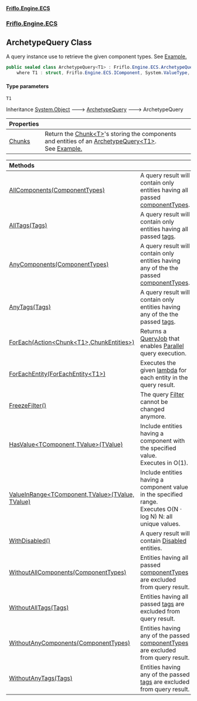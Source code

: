 #### [Friflo.Engine.ECS](index.md 'index')
### [Friflo.Engine.ECS](Friflo.Engine.ECS.md 'Friflo.Engine.ECS')

## ArchetypeQuery<T1> Class

A query instance use to retrieve the given component types.
See <a href="https://friflo.gitbook.io/friflo.engine.ecs/examples/general#query-entities">Example.</a>

```csharp
public sealed class ArchetypeQuery<T1> : Friflo.Engine.ECS.ArchetypeQuery
    where T1 : struct, Friflo.Engine.ECS.IComponent, System.ValueType, System.ValueType
```
#### Type parameters

<a name='Friflo.Engine.ECS.ArchetypeQuery_T1_.T1'></a>

`T1`

Inheritance [System.Object](https://docs.microsoft.com/en-us/dotnet/api/System.Object 'System.Object') &#129106; [ArchetypeQuery](ArchetypeQuery.md 'Friflo.Engine.ECS.ArchetypeQuery') &#129106; ArchetypeQuery<T1>

| Properties | |
| :--- | :--- |
| [Chunks](ArchetypeQuery_T1_.Chunks.md 'Friflo.Engine.ECS.ArchetypeQuery<T1>.Chunks') | Return the [Chunk&lt;T&gt;](Chunk_T_.md 'Friflo.Engine.ECS.Chunk<T>')'s storing the components and entities of an [ArchetypeQuery&lt;T1&gt;](ArchetypeQuery_T1_.md 'Friflo.Engine.ECS.ArchetypeQuery<T1>').<br/> See <a href="https://friflo.gitbook.io/friflo.engine.ecs/examples/optimization#enumerate-query-chunks">Example.</a> |

| Methods | |
| :--- | :--- |
| [AllComponents(ComponentTypes)](ArchetypeQuery_T1_.AllComponents(ComponentTypes).md 'Friflo.Engine.ECS.ArchetypeQuery<T1>.AllComponents(Friflo.Engine.ECS.ComponentTypes)') | A query result will contain only entities having all passed [componentTypes](ArchetypeQuery_T1_.AllComponents(ComponentTypes).md#Friflo.Engine.ECS.ArchetypeQuery_T1_.AllComponents(Friflo.Engine.ECS.ComponentTypes).componentTypes 'Friflo.Engine.ECS.ArchetypeQuery<T1>.AllComponents(Friflo.Engine.ECS.ComponentTypes).componentTypes'). |
| [AllTags(Tags)](ArchetypeQuery_T1_.AllTags(Tags).md 'Friflo.Engine.ECS.ArchetypeQuery<T1>.AllTags(Friflo.Engine.ECS.Tags)') | A query result will contain only entities having all passed [tags](ArchetypeQuery_T1_.AllTags(Tags).md#Friflo.Engine.ECS.ArchetypeQuery_T1_.AllTags(Friflo.Engine.ECS.Tags).tags 'Friflo.Engine.ECS.ArchetypeQuery<T1>.AllTags(Friflo.Engine.ECS.Tags).tags'). |
| [AnyComponents(ComponentTypes)](ArchetypeQuery_T1_.AnyComponents(ComponentTypes).md 'Friflo.Engine.ECS.ArchetypeQuery<T1>.AnyComponents(Friflo.Engine.ECS.ComponentTypes)') | A query result will contain only entities having any of the the passed [componentTypes](ArchetypeQuery_T1_.AnyComponents(ComponentTypes).md#Friflo.Engine.ECS.ArchetypeQuery_T1_.AnyComponents(Friflo.Engine.ECS.ComponentTypes).componentTypes 'Friflo.Engine.ECS.ArchetypeQuery<T1>.AnyComponents(Friflo.Engine.ECS.ComponentTypes).componentTypes'). |
| [AnyTags(Tags)](ArchetypeQuery_T1_.AnyTags(Tags).md 'Friflo.Engine.ECS.ArchetypeQuery<T1>.AnyTags(Friflo.Engine.ECS.Tags)') | A query result will contain only entities having any of the the passed [tags](ArchetypeQuery_T1_.AnyTags(Tags).md#Friflo.Engine.ECS.ArchetypeQuery_T1_.AnyTags(Friflo.Engine.ECS.Tags).tags 'Friflo.Engine.ECS.ArchetypeQuery<T1>.AnyTags(Friflo.Engine.ECS.Tags).tags'). |
| [ForEach(Action&lt;Chunk&lt;T1&gt;,ChunkEntities&gt;)](ArchetypeQuery_T1_.ForEach(Action_Chunk_T1_,ChunkEntities_).md 'Friflo.Engine.ECS.ArchetypeQuery<T1>.ForEach(System.Action<Friflo.Engine.ECS.Chunk<T1>,Friflo.Engine.ECS.ChunkEntities>)') | Returns a [QueryJob](QueryJob.md 'Friflo.Engine.ECS.QueryJob') that enables [Parallel](JobExecution.md#Friflo.Engine.ECS.JobExecution.Parallel 'Friflo.Engine.ECS.JobExecution.Parallel') query execution. |
| [ForEachEntity(ForEachEntity&lt;T1&gt;)](ArchetypeQuery_T1_.ForEachEntity(ForEachEntity_T1_).md 'Friflo.Engine.ECS.ArchetypeQuery<T1>.ForEachEntity(Friflo.Engine.ECS.ForEachEntity<T1>)') | Executes the given [lambda](ArchetypeQuery_T1_.ForEachEntity(ForEachEntity_T1_).md#Friflo.Engine.ECS.ArchetypeQuery_T1_.ForEachEntity(Friflo.Engine.ECS.ForEachEntity_T1_).lambda 'Friflo.Engine.ECS.ArchetypeQuery<T1>.ForEachEntity(Friflo.Engine.ECS.ForEachEntity<T1>).lambda') for each entity in the query result. |
| [FreezeFilter()](ArchetypeQuery_T1_.FreezeFilter().md 'Friflo.Engine.ECS.ArchetypeQuery<T1>.FreezeFilter()') | The query [Filter](ArchetypeQuery.Filter.md 'Friflo.Engine.ECS.ArchetypeQuery.Filter') cannot be changed anymore. |
| [HasValue&lt;TComponent,TValue&gt;(TValue)](ArchetypeQuery_T1_.HasValue_TComponent,TValue_(TValue).md 'Friflo.Engine.ECS.ArchetypeQuery<T1>.HasValue<TComponent,TValue>(TValue)') | Include entities having a component with the specified value.<br/> Executes in O(1). |
| [ValueInRange&lt;TComponent,TValue&gt;(TValue, TValue)](ArchetypeQuery_T1_.ValueInRange_TComponent,TValue_(TValue,TValue).md 'Friflo.Engine.ECS.ArchetypeQuery<T1>.ValueInRange<TComponent,TValue>(TValue, TValue)') | Include entities having a component value in the specified range.<br/> Executes O(N ⋅ log N) N: all unique values. |
| [WithDisabled()](ArchetypeQuery_T1_.WithDisabled().md 'Friflo.Engine.ECS.ArchetypeQuery<T1>.WithDisabled()') | A query result will contain [Disabled](Disabled.md 'Friflo.Engine.ECS.Disabled') entities. |
| [WithoutAllComponents(ComponentTypes)](ArchetypeQuery_T1_.WithoutAllComponents(ComponentTypes).md 'Friflo.Engine.ECS.ArchetypeQuery<T1>.WithoutAllComponents(Friflo.Engine.ECS.ComponentTypes)') | Entities having all passed [componentTypes](ArchetypeQuery_T1_.WithoutAllComponents(ComponentTypes).md#Friflo.Engine.ECS.ArchetypeQuery_T1_.WithoutAllComponents(Friflo.Engine.ECS.ComponentTypes).componentTypes 'Friflo.Engine.ECS.ArchetypeQuery<T1>.WithoutAllComponents(Friflo.Engine.ECS.ComponentTypes).componentTypes') are excluded from query result. |
| [WithoutAllTags(Tags)](ArchetypeQuery_T1_.WithoutAllTags(Tags).md 'Friflo.Engine.ECS.ArchetypeQuery<T1>.WithoutAllTags(Friflo.Engine.ECS.Tags)') | Entities having all passed [tags](ArchetypeQuery_T1_.WithoutAllTags(Tags).md#Friflo.Engine.ECS.ArchetypeQuery_T1_.WithoutAllTags(Friflo.Engine.ECS.Tags).tags 'Friflo.Engine.ECS.ArchetypeQuery<T1>.WithoutAllTags(Friflo.Engine.ECS.Tags).tags') are excluded from query result. |
| [WithoutAnyComponents(ComponentTypes)](ArchetypeQuery_T1_.WithoutAnyComponents(ComponentTypes).md 'Friflo.Engine.ECS.ArchetypeQuery<T1>.WithoutAnyComponents(Friflo.Engine.ECS.ComponentTypes)') | Entities having any of the passed [componentTypes](ArchetypeQuery_T1_.WithoutAnyComponents(ComponentTypes).md#Friflo.Engine.ECS.ArchetypeQuery_T1_.WithoutAnyComponents(Friflo.Engine.ECS.ComponentTypes).componentTypes 'Friflo.Engine.ECS.ArchetypeQuery<T1>.WithoutAnyComponents(Friflo.Engine.ECS.ComponentTypes).componentTypes') are excluded from query result. |
| [WithoutAnyTags(Tags)](ArchetypeQuery_T1_.WithoutAnyTags(Tags).md 'Friflo.Engine.ECS.ArchetypeQuery<T1>.WithoutAnyTags(Friflo.Engine.ECS.Tags)') | Entities having any of the passed [tags](ArchetypeQuery_T1_.WithoutAnyTags(Tags).md#Friflo.Engine.ECS.ArchetypeQuery_T1_.WithoutAnyTags(Friflo.Engine.ECS.Tags).tags 'Friflo.Engine.ECS.ArchetypeQuery<T1>.WithoutAnyTags(Friflo.Engine.ECS.Tags).tags') are excluded from query result. |
